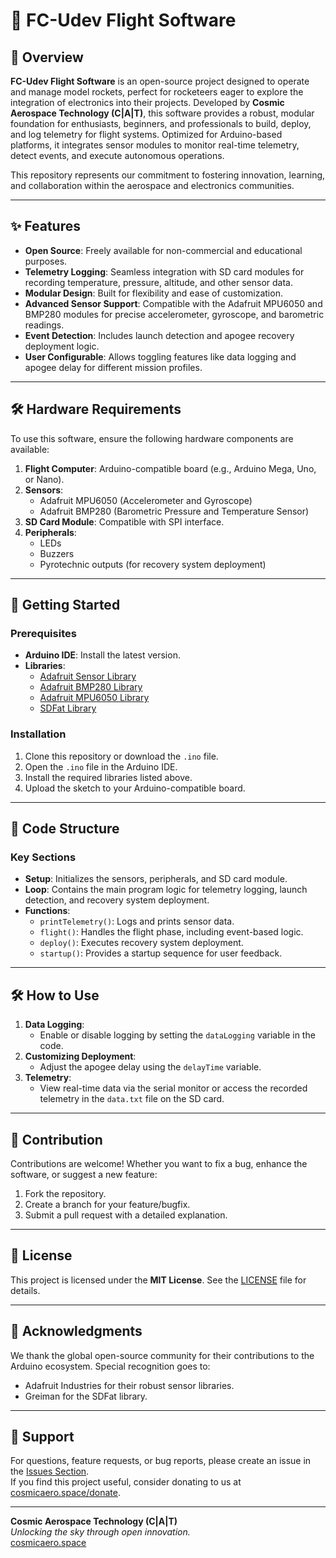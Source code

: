 # 🚀 FC-Udev Flight Software

## 🌟 Overview  
**FC-Udev Flight Software** is an open-source project designed to operate and manage model rockets, perfect for rocketeers eager to explore the integration of electronics into their projects. Developed by **Cosmic Aerospace Technology (C|A|T)**, this software provides a robust, modular foundation for enthusiasts, beginners, and professionals to build, deploy, and log telemetry for flight systems. Optimized for Arduino-based platforms, it integrates sensor modules to monitor real-time telemetry, detect events, and execute autonomous operations.

This repository represents our commitment to fostering innovation, learning, and collaboration within the aerospace and electronics communities.

---

## ✨ Features  
- **Open Source**: Freely available for non-commercial and educational purposes.  
- **Telemetry Logging**: Seamless integration with SD card modules for recording temperature, pressure, altitude, and other sensor data.  
- **Modular Design**: Built for flexibility and ease of customization.  
- **Advanced Sensor Support**: Compatible with the Adafruit MPU6050 and BMP280 modules for precise accelerometer, gyroscope, and barometric readings.  
- **Event Detection**: Includes launch detection and apogee recovery deployment logic.  
- **User Configurable**: Allows toggling features like data logging and apogee delay for different mission profiles.  

---

## 🛠️ Hardware Requirements  
To use this software, ensure the following hardware components are available:  
1. **Flight Computer**: Arduino-compatible board (e.g., Arduino Mega, Uno, or Nano).  
2. **Sensors**:  
   - Adafruit MPU6050 (Accelerometer and Gyroscope)  
   - Adafruit BMP280 (Barometric Pressure and Temperature Sensor)  
3. **SD Card Module**: Compatible with SPI interface.  
4. **Peripherals**:  
   - LEDs  
   - Buzzers  
   - Pyrotechnic outputs (for recovery system deployment)  

---

## 🚀 Getting Started  

### Prerequisites  
- **Arduino IDE**: Install the latest version.  
- **Libraries**:  
  - [Adafruit Sensor Library](https://github.com/adafruit/Adafruit_Sensor)  
  - [Adafruit BMP280 Library](https://github.com/adafruit/Adafruit_BMP280_Library)  
  - [Adafruit MPU6050 Library](https://github.com/adafruit/Adafruit_MPU6050)  
  - [SDFat Library](https://github.com/greiman/SdFat)  

### Installation  
1. Clone this repository or download the `.ino` file.  
2. Open the `.ino` file in the Arduino IDE.  
3. Install the required libraries listed above.  
4. Upload the sketch to your Arduino-compatible board.  

---

## 🧩 Code Structure  

### Key Sections  
- **Setup**: Initializes the sensors, peripherals, and SD card module.  
- **Loop**: Contains the main program logic for telemetry logging, launch detection, and recovery system deployment.  
- **Functions**:  
  - `printTelemetry()`: Logs and prints sensor data.  
  - `flight()`: Handles the flight phase, including event-based logic.  
  - `deploy()`: Executes recovery system deployment.  
  - `startup()`: Provides a startup sequence for user feedback.  

---

## 🛠️ How to Use  

1. **Data Logging**:  
   - Enable or disable logging by setting the `dataLogging` variable in the code.  
2. **Customizing Deployment**:  
   - Adjust the apogee delay using the `delayTime` variable.  
3. **Telemetry**:  
   - View real-time data via the serial monitor or access the recorded telemetry in the `data.txt` file on the SD card.  

---

## 🤝 Contribution  
Contributions are welcome! Whether you want to fix a bug, enhance the software, or suggest a new feature:  
1. Fork the repository.  
2. Create a branch for your feature/bugfix.  
3. Submit a pull request with a detailed explanation.  

---

## 📜 License  
This project is licensed under the **MIT License**. See the [LICENSE](LICENSE) file for details.  

---

## 🙏 Acknowledgments  
We thank the global open-source community for their contributions to the Arduino ecosystem. Special recognition goes to:  
- Adafruit Industries for their robust sensor libraries.  
- Greiman for the SDFat library.  

---

## 💬 Support  
For questions, feature requests, or bug reports, please create an issue in the [Issues Section](https://github.com/your-username/FC-Udev-Flight-Software/issues).  
If you find this project useful, consider donating to us at [cosmicaero.space/donate](https://cosmicaero.space/donate).  

---

**Cosmic Aerospace Technology (C|A|T)**  
*Unlocking the sky through open innovation.*  
[cosmicaero.space](https://cosmicaero.space)  
